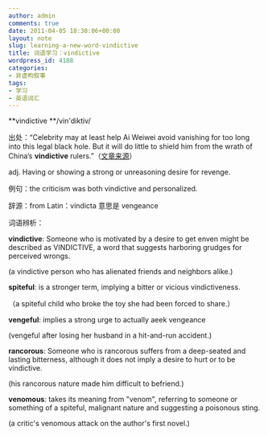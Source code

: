 ```yaml
---
author: admin
comments: true
date: 2011-04-05 18:30:06+00:00
layout: note
slug: learning-a-new-word-vindictive
title: 词语学习：vindictive
wordpress_id: 4188
categories:
- 非虚构叙事
tags:
- 学习
- 英语词汇
---
```


**vindictive **/vin'diktiv/

出处：“Celebrity may at least help Ai Weiwei avoid vanishing for too long into this legal black hole. But it will do little to shield him from the wrath of China’s **vindictive** rulers.”（[文章来源](http://www.economist.com/blogs/banyan/2011/04/law_china)）

adj. Having or showing a strong or unreasoning desire for revenge.

例句：the criticism was both vindictive and personalized.

辞源：from Latin：vindicta 意思是 vengeance

词语辨析：

**vindictive**: Someone who is motivated by a desire to get enven might be described as VINDICTIVE, a word that suggests harboring grudges for perceived wrongs.

(a vindictive person who has alienated friends and neighbors alike.)

**spiteful**: is a stronger term, implying a bitter or vicious vindictiveness.

（a spiteful child who broke the toy she had been forced to share.）

**vengeful**: implies a strong urge to actually aeek vengeance

(vengeful after losing her husband in a hit-and-run accident.)

**rancorous**: Someone who is rancorous suffers from a deep-seated and lasting bitterness, although it does not imply a desire to hurt or to be vindictive.

(his rancorous nature made him difficult to befriend.)

**venomous**: takes its meaning from "venom", referring to someone or something of a spiteful, malignant nature and suggesting a poisonous sting.

(a critic's venomous attack on the author's first novel.)
